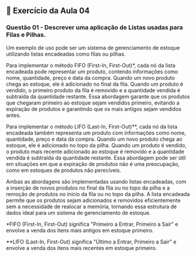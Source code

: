 ## 📝 Exercício da Aula 04

### Questão 01 - Descrever uma aplicação de Listas usadas para Filas e Pilhas.

Um exemplo de uso pode ser um sistema de gerenciamento de estoque utilizando listas encadeadas como filas ou pilhas.

Para implementar o método FIFO (First-In, First-Out)*, cada nó da lista encadeada pode representar um produto, contendo informações como nome, quantidade, preço e data da compra. Quando um novo produto chega ao estoque, ele é adicionado no final da fila. Quando um produto é vendido, o primeiro produto da fila é removido e a quantidade vendida é subtraída da quantidade restante. Essa abordagem garante que os produtos que chegaram primeiro ao estoque sejam vendidos primeiro, evitando a expiração de produtos e garantindo que os mais antigos sejam vendidos antes.

Para implementar o método LIFO (Last-In, First-Out)**, cada nó da lista encadeada também representa um produto com informações como nome, quantidade, preço e data da compra. Quando um novo produto chega ao estoque, ele é adicionado no topo da pilha. Quando um produto é vendido, o produto mais recente adicionado ao estoque é removido e a quantidade vendida é subtraída da quantidade restante. Essa abordagem pode ser útil em situações em que a expiração de produtos não é uma preocupação, como em estoques de produtos não perecíveis.

Ambas as abordagens são implementadas usando listas encadeadas, com a inserção de novos produtos no final da fila ou no topo da pilha e a remoção de produtos no início da fila ou no topo da pilha. A lista encadeada permite que os produtos sejam adicionados e removidos eficientemente sem a necessidade de realocar a memória, tornando essa estrutura de dados ideal para um sistema de gerenciamento de estoque.

*FIFO (First-In, First-Out) significa "Primeiro a Entrar, Primeiro a Sair" e envolve a venda dos itens mais antigos em estoque primeiro.

**LIFO (Last-In, First-Out) significa "Último a Entrar, Primeiro a Sair" e envolve a venda dos itens mais recentes em estoque primeiro.